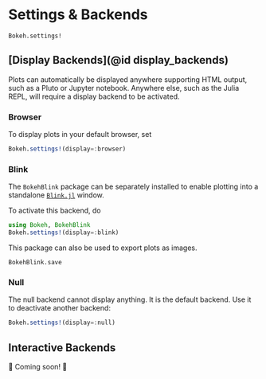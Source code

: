 # Settings & Backends

```@docs
Bokeh.settings!
```

## [Display Backends](@id display_backends)

Plots can automatically be displayed anywhere supporting HTML output, such as a Pluto or
Jupyter notebook. Anywhere else, such as the Julia REPL, will require a display backend to
be activated.

### Browser

To display plots in your default browser, set
```julia
Bokeh.settings!(display=:browser)
```

### Blink

The `BokehBlink` package can be separately installed to enable plotting into a standalone
[`Blink.jl`](https://github.com/JuliaGizmos/Blink.jl) window.

To activate this backend, do
```julia
using Bokeh, BokehBlink
Bokeh.settings!(display=:blink)
```

This package can also be used to export plots as images.

```@docs
BokehBlink.save
```

### Null

The null backend cannot display anything. It is the default backend. Use it to deactivate
another backend:
```julia
Bokeh.settings!(display=:null)
```

## Interactive Backends

🚧 Coming soon! 🚧
